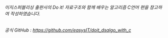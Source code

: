 ###### 이지스퍼블리싱 출판사의 Do it! 자료구조와 함께 배우는 알고리즘 C언어 편을 참고하여 작성하였습니다.
###### 공식 GitHub : https://github.com/easysIT/doit_dsalgo_with_c
